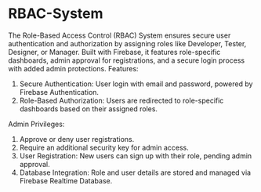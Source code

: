 # RBAC-System
The Role-Based Access Control (RBAC) System ensures secure user authentication and authorization by assigning roles like Developer, Tester, Designer, or Manager. Built with Firebase, it features role-specific dashboards, admin approval for registrations, and a secure login process with added admin protections.
Features:
1. Secure Authentication: User login with email and password, powered by Firebase Authentication.
2. Role-Based Authorization: Users are redirected to role-specific dashboards based on their assigned roles.

Admin Privileges:
1. Approve or deny user registrations.
2. Require an additional security key for admin access.
3. User Registration: New users can sign up with their role, pending admin approval.
4. Database Integration: Role and user details are stored and managed via Firebase Realtime Database.
